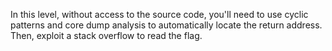 In this level, without access to the source code, you'll need to use cyclic patterns and core dump analysis to automatically locate the return address. Then, exploit a stack overflow to read the flag.